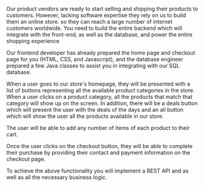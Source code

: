 Our product vendors are ready to start selling and shipping their products to customers.
However, lacking software expertise they rely on us to build them an online store.
so they can reach a large number of internet customers worldwide.
You need to build the entire backend which will integrate with the front-end, 
as well as the database, and power the entire shopping experience

Our frontend developer has already prepared the home page and checkout page for you (HTML, CSS, and Javascript),
and the database engineer prepared a few Java classes to assist you in integrating with our SQL database.

When a user goes to our store's homepage, they will be presented with a list of buttons representing all
the available product categories in the store. When a user clicks on a product category, all the products
that match that category will show up on the screen. In addition, there will be a deals button which will
present the user with the deals of the days and an all button which will show the user all the products
available in our store.

The user will be able to add any number of items of each product to their cart.

Once the user clicks on the checkout button, they will be able to complete their purchase by providing
their contact and payment information on the checkout page.

To achieve the above functionality you will implement a REST API and as well as all the necessary business logic.